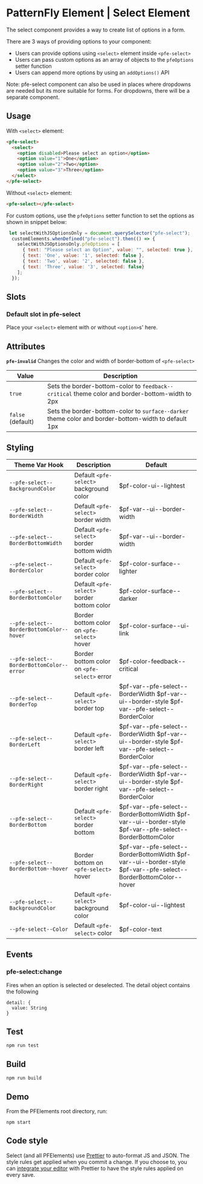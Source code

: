 # PatternFly Element | Select Element

The select component provides a way to create list of options in a form.

There are 3 ways of providing options to your component:

- Users can provide options using ```<select>``` element inside ```<pfe-select>```
- Users can pass custom options as an array of objects to the `pfeOptions` setter function
- Users can append more options by using an `addOptions()` API

Note: pfe-select component can also be used in places where dropdowns are needed but its more suitable for forms. For dropdowns, there will be a separate component.

## Usage

With `<select>` element:

```html
<pfe-select>
  <select>
    <option disabled>Please select an option</option>
    <option value="1">One</option>
    <option value="2">Two</option>
    <option value="3">Three</option>
  </select>
</pfe-select>
```
Without `<select>` element:

```html
<pfe-select></pfe-select>
```

For custom options, use the `pfeOptions` setter function to set the options as shown in snippet below:

```js
 let selectWithJSOptionsOnly = document.querySelector("pfe-select");
  customElements.whenDefined("pfe-select").then(() => {
    selectWithJSOptionsOnly.pfeOptions = [
      { text: "Please select an Option", value: "", selected: true },
      { text: 'One', value: '1', selected: false },
      { text: 'Two', value: '2', selected: false },
      { text: 'Three', value: '3', selected: false}
    ];
  });
```

## Slots

### Default slot in pfe-select

Place your `<select>` element with or without `<option>`s' here.

## Attributes

**`pfe-invalid`**
Changes the color and width of border-bottom of `<pfe-select>`

| Value             | Description                                                               |
| ----------------- | ------------------------------------------------------------------------- |
| `true`            | Sets the border-bottom-color to `feedback--critical` theme color and border-bottom-width to 2px |
| `false` (default) | Sets the border-bottom-color to `surface--darker` theme color and border-bottom-width to default 1px         |

## Styling


| Theme Var Hook                                        | Description                                               | Default                                     |
| ----------------------------------------------------- | --------------------------------------------------------- | ------------------------------------------- |
| `--pfe-select--BackgroundColor`                       | Default `<pfe-select>` background color                   | $pf-color-ui--lightest                  |
| `--pfe-select--BorderWidth`                           | Default `<pfe-select>` border width                       | $pf-var--ui--border-width                |
| `--pfe-select--BorderBottomWidth`                     | Default `<pfe-select>` border bottom width                | $pf-var--ui--border-width                |
| `--pfe-select--BorderColor`                           | Default `<pfe-select>` border color                       | $pf-color-surface--lighter              |
| `--pfe-select--BorderBottomColor`                     | Default `<pfe-select>` border bottom color                | $pf-color-surface--darker               |
| `--pfe-select--BorderBottomColor--hover`              | Border bottom color on `<pfe-select>` hover               | $pf-color-surface--ui-link              |
| `--pfe-select--BorderBottomColor--error`              | Border bottom color on `<pfe-select>` error               | $pf-color-feedback--critical            |
| `--pfe-select--BorderTop`                             | Default `<pfe-select>` border top                         | $pf-var--pfe-select--BorderWidth $pf-var--ui--border-style $pf-var--pfe-select--BorderColor                                                                                                                               |
| `--pfe-select--BorderLeft`                            | Default `<pfe-select>` border left                        | $pf-var--pfe-select--BorderWidth $pf-var--ui--border-style $pf-var--pfe-select--BorderColor                                                                                                                               |
| `--pfe-select--BorderRight`                           | Default `<pfe-select>` border right                       | $pf-var--pfe-select--BorderWidth $pf-var--ui--border-style $pf-var--pfe-select--BorderColor                                                                                                                               |
| `--pfe-select--BorderBottom`                          | Default `<pfe-select>` border bottom                      | $pf-var--pfe-select--BorderBottomWidth $pf-var--ui--border-style $pf-var--pfe-select--BorderBottomColor                                                                                              |
| `--pfe-select--BorderBottom--hover`                   | Border bottom on `<pfe-select>` hover                     | $pf-var--pfe-select--BorderBottomWidth $pf-var--ui--border-style $pf-var--pfe-select--BorderBottomColor--hover                                                                                       |
| `--pfe-select--BackgroundColor`                       | Default `<pfe-select>` background color                   | $pf-color-ui--lightest                  |
| `--pfe-select--Color`                                 | Default `<pfe-select>` color                              | $pf-color-text                          |

## Events

### pfe-select:change

Fires when an option is selected or deselected. The detail object contains the
following

```
detail: {
  value: String
}
```

## Test

    npm run test

## Build

    npm run build

## Demo

From the PFElements root directory, run:

    npm start

## Code style

Select (and all PFElements) use [Prettier][prettier] to auto-format JS and JSON. The style rules get applied when you commit a change. If you choose to, you can [integrate your editor][prettier-ed] with Prettier to have the style rules applied on every save.

[prettier]: https://github.com/prettier/prettier/
[prettier-ed]: https://github.com/prettier/prettier/#editor-integration
[web-component-tester]: https://github.com/Polymer/web-component-tester
